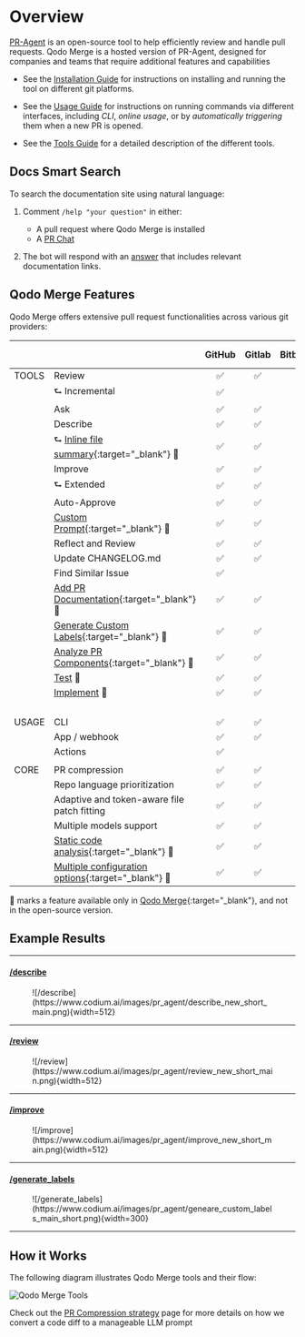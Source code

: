 # Overview

[PR-Agent](https://github.com/Codium-ai/pr-agent) is an open-source tool to help efficiently review and handle pull requests. 
Qodo Merge is a hosted version of PR-Agent, designed for companies and teams that require additional features and capabilities

- See the [Installation Guide](./installation/index.md) for instructions on installing and running the tool on different git platforms.

- See the [Usage Guide](./usage-guide/index.md) for instructions on running commands via different interfaces, including _CLI_, _online usage_, or by _automatically triggering_ them when a new PR is opened.

- See the [Tools Guide](./tools/index.md) for a detailed description of the different tools.


## Docs Smart Search

To search the documentation site using natural language:

1) Comment `/help "your question"` in either:

   - A pull request where Qodo Merge is installed
   - A [PR Chat](https://qodo-merge-docs.qodo.ai/chrome-extension/features/#pr-chat)

2) The bot will respond with an [answer](https://github.com/Codium-ai/pr-agent/pull/1241#issuecomment-2365259334) that includes relevant documentation links.


## Qodo Merge Features

Qodo Merge offers extensive pull request functionalities across various git providers:

|       |                                                                                                                       | GitHub | Gitlab | Bitbucket | Azure DevOps |
|-------|-----------------------------------------------------------------------------------------------------------------------|:------:|:------:|:---------:|:------------:|
| TOOLS | Review                                                                                                                |   ✅    |   ✅    |     ✅     |      ✅       |
|       | ⮑ Incremental                                                                                                         |   ✅    |        |           |              |
|       | Ask                                                                                                                   |   ✅    |   ✅    |     ✅     |      ✅       |
|       | Describe                                                                                                              |   ✅    |   ✅    |     ✅     |      ✅       |
|       | ⮑ [Inline file summary](https://qodo-merge-docs.qodo.ai/tools/describe/#inline-file-summary){:target="_blank"} 💎     |   ✅    |   ✅    |           |      ✅       |
|       | Improve                                                                                                               |   ✅    |   ✅    |     ✅     |      ✅       |
|       | ⮑ Extended                                                                                                            |   ✅    |   ✅    |     ✅     |      ✅       |
|       | Auto-Approve                                                                                                           |   ✅    |   ✅    |   ✅        |            |
|       | [Custom Prompt](./tools/custom_prompt.md){:target="_blank"} 💎                                                        |   ✅    |   ✅    |     ✅     |      ✅       |
|       | Reflect and Review                                                                                                    |   ✅    |   ✅    |     ✅     |      ✅       |
|       | Update CHANGELOG.md                                                                                                   |   ✅    |   ✅    |     ✅     |      ️       |
|       | Find Similar Issue                                                                                                    |   ✅    |        |           |      ️       |
|       | [Add PR Documentation](./tools/documentation.md){:target="_blank"} 💎                                                 |   ✅    |   ✅    |           |      ✅       |
|       | [Generate Custom Labels](./tools/describe.md#handle-custom-labels-from-the-repos-labels-page-💎){:target="_blank"} 💎 |   ✅    |   ✅    |           |      ✅       |
|       | [Analyze PR Components](./tools/analyze.md){:target="_blank"} 💎                                                      |   ✅    |   ✅    |           |      ✅       |
|       | [Test](https://pr-agent-docs.codium.ai/tools/test/) 💎                                                                | ✅ |   ✅    |           |              |
|       | [Implement](https://pr-agent-docs.codium.ai/tools/implement/) 💎                                                      | ✅ |   ✅    |     ✅     |              |
|       |                                                                                                                       |        |        |           |      ️       |
| USAGE | CLI                                                                                                                   |   ✅    |   ✅    |     ✅     |      ✅       |
|       | App / webhook                                                                                                         |   ✅    |   ✅    |     ✅     |      ✅       |
|       | Actions                                                                                                               |   ✅    |        |           |      ️       |
|       |                                                                                                                       |        |        |           |
| CORE  | PR compression                                                                                                        |   ✅    |   ✅    |     ✅     |      ✅       |
|       | Repo language prioritization                                                                                          |   ✅    |   ✅    |     ✅     |      ✅       |
|       | Adaptive and token-aware file patch fitting                                                                           |   ✅    |   ✅    |     ✅     |      ✅       |
|       | Multiple models support                                                                                               |   ✅    |   ✅    |     ✅     |      ✅       |
|       | [Static code analysis](./core-abilities/static_code_analysis/){:target="_blank"} 💎                                                      |   ✅    |   ✅    |           |              |
|       | [Multiple configuration options](./usage-guide/configuration_options.md){:target="_blank"} 💎                         |   ✅    |   ✅    |     ✅     |      ✅       |

💎 marks a feature available only in [Qodo Merge](https://www.codium.ai/pricing/){:target="_blank"}, and not in the open-source version.


## Example Results
<hr>

#### [/describe](https://github.com/Codium-ai/pr-agent/pull/530)
<figure markdown="1">
![/describe](https://www.codium.ai/images/pr_agent/describe_new_short_main.png){width=512}
</figure>
<hr>

#### [/review](https://github.com/Codium-ai/pr-agent/pull/732#issuecomment-1975099151)
<figure markdown="1">
![/review](https://www.codium.ai/images/pr_agent/review_new_short_main.png){width=512}
</figure>
<hr>

#### [/improve](https://github.com/Codium-ai/pr-agent/pull/732#issuecomment-1975099159)
<figure markdown="1">
![/improve](https://www.codium.ai/images/pr_agent/improve_new_short_main.png){width=512}
</figure>
<hr>

#### [/generate_labels](https://github.com/Codium-ai/pr-agent/pull/530)
<figure markdown="1">
![/generate_labels](https://www.codium.ai/images/pr_agent/geneare_custom_labels_main_short.png){width=300}
</figure>
<hr>

## How it Works

The following diagram illustrates Qodo Merge tools and their flow:

![Qodo Merge Tools](https://codium.ai/images/pr_agent/diagram-v0.9.png)

Check out the [PR Compression strategy](core-abilities/index.md) page for more details on how we convert a code diff to a manageable LLM prompt

